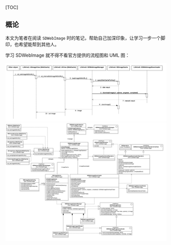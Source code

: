[TOC]

## 概论

本文为笔者在阅读 `SDWebImage` 时的笔记，帮助自己加深印象，让学习一步一个脚印，也希望能帮到其他人。

学习 SDWebImage 就不得不看官方提供的流程图和 UML 图：

<img src="./MDImages/SDWebImageSequenceDiagram.png"/>

<img src="./MDImages/SDWebImageClassDiagram.png"/>

